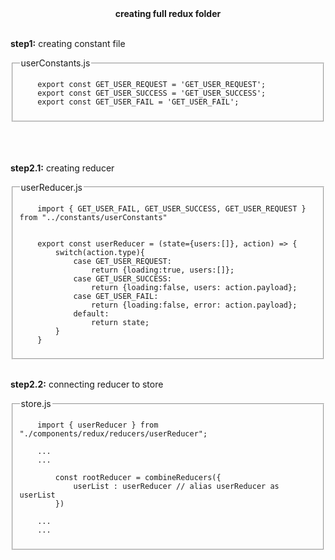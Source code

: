 <div align="center"> <strong>creating full redux folder</strong> </div> </br> 

**step1:** creating constant file
<fieldset>
    <legend> userConstants.js </legend>

```JS
    export const GET_USER_REQUEST = 'GET_USER_REQUEST';
    export const GET_USER_SUCCESS = 'GET_USER_SUCCESS';
    export const GET_USER_FAIL = 'GET_USER_FAIL';
```
</fieldset> </br> </br> </br>

**step2.1:** creating reducer
<fieldset>
    <legend> userReducer.js </legend>

```JS
    import { GET_USER_FAIL, GET_USER_SUCCESS, GET_USER_REQUEST } from "../constants/userConstants"


    export const userReducer = (state={users:[]}, action) => {
        switch(action.type){
            case GET_USER_REQUEST: 
                return {loading:true, users:[]};
            case GET_USER_SUCCESS:
                return {loading:false, users: action.payload};
            case GET_USER_FAIL: 
                return {loading:false, error: action.payload};
            default: 
                return state;
        }
    }  

```
</fieldset> </br>

**step2.2:** connecting reducer to store
<fieldset>
    <legend> store.js </legend>

```JS
    import { userReducer } from "./components/redux/reducers/userReducer";
     
    ...
    ...

        const rootReducer = combineReducers({
            userList : userReducer // alias userReducer as userList
        })   

    ...
    ...
```
</fieldset> </br> </br> </br>







